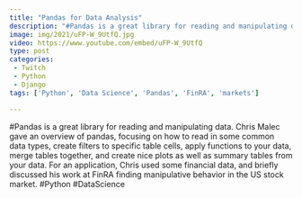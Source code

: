```yaml
---
title: "Pandas for Data Analysis"
description: "#Pandas is a great library for reading and manipulating data. Chris Malec gave an overview of pandas, focusing on how to read in some common data types, create filters to specific table cells, apply functions to your data, merge tables together, and create nice plots as well as summary tables from your data. For an application, Chris used some financial data, and briefly discussed his work at FinRA finding manipulative behavior in the US stock market. #Python #DataScience"
image: img/2021/uFP-W_9UtfQ.jpg
video: https://www.youtube.com/embed/uFP-W_9UtfQ
type: post
categories:
 - Twitch
 - Python
 - Django
tags: ['Python', 'Data Science', 'Pandas', 'FinRA', 'markets']

---
```


#Pandas is a great library for reading and manipulating data. Chris Malec gave an overview of pandas, focusing on how to read in some common data types, create filters to specific table cells, apply functions to your data, merge tables together, and create nice plots as well as summary tables from your data. For an application, Chris used some financial data, and briefly discussed his work at FinRA finding manipulative behavior in the US stock market. #Python #DataScience
